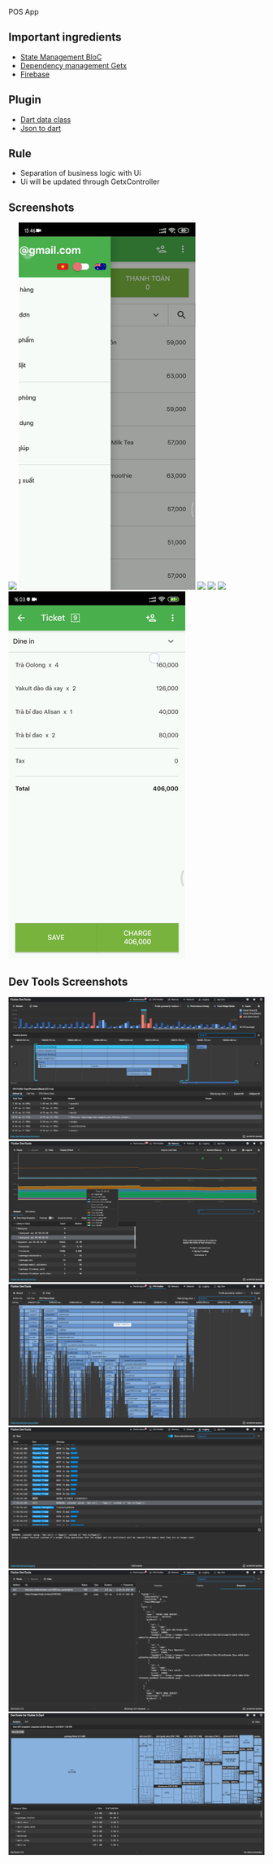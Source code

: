 POS App

## Important ingredients 
- [State Management BloC](https://bloclibrary.dev/#/)
- [Dependency management Getx](https://pub.dev/packages/get#dependency-management)
- [Firebase](https://firebase.flutter.dev/)
## Plugin 

- [Dart data class](https://plugins.jetbrains.com/plugin/12429-dart-data-class)
- [Json to dart](https://plugins.jetbrains.com/plugin/12737-json-to-dart-class-jsontodartclass-)

## Rule

- Separation of business logic with Ui
- Ui will be updated through GetxController

## Screenshots
![](images/change_language_1.gif)
![](images/change_language_2.gif)
![](images/register.gif)
![](images/login.gif)
![](images/fill_search.gif)
![](images/edit_ticket.gif)

## Dev Tools Screenshots
![](images/dev_tools/performance.png)
![](images/dev_tools/memory.png)
![](images/dev_tools/CPU_profiler.png)
![](images/dev_tools/logging.png)
![](images/dev_tools/network.png)
![](images/dev_tools/app_size.png)








